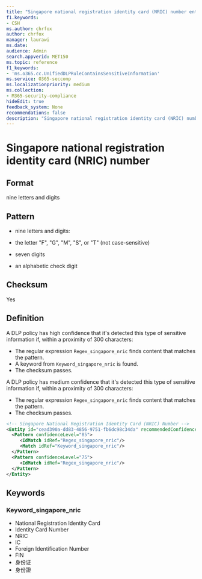 ```yaml
---
title: "Singapore national registration identity card (NRIC) number entity definition"
f1.keywords:
- CSH
ms.author: chrfox
author: chrfox
manager: laurawi
ms.date:
audience: Admin
search.appverid: MET150
ms.topic: reference
f1_keywords:
- 'ms.o365.cc.UnifiedDLPRuleContainsSensitiveInformation'
ms.service: O365-seccomp
ms.localizationpriority: medium
ms.collection:
- M365-security-compliance
hideEdit: true
feedback_system: None
recommendations: false
description: "Singapore national registration identity card (NRIC) number sensitive information type entity definition."
---
```


# Singapore national registration identity card (NRIC) number

## Format

nine letters and digits

## Pattern

- nine letters and digits:

- the letter "F", "G", "M", "S", or "T" (not case-sensitive)
- seven digits
- an alphabetic check digit

## Checksum

Yes

## Definition

A DLP policy has high confidence that it's detected this type of sensitive information if, within a proximity of 300 characters:

- The regular expression `Regex_singapore_nric` finds content that matches the pattern.
- A keyword from `Keyword_singapore_nric` is found.
- The checksum passes.

A DLP policy has medium confidence that it's detected this type of sensitive information if, within a proximity of 300 characters:

- The regular expression `Regex_singapore_nric` finds content that matches the pattern.
- The checksum passes.

```xml
<!-- Singapore National Registration Identity Card (NRIC) Number -->
<Entity id="cead390a-dd83-4856-9751-fb6dc98c34da" recommendedConfidence="75" patternsProximity="300">
  <Pattern confidenceLevel="85">
     <IdMatch idRef="Regex_singapore_nric"/>
     <Match idRef="Keyword_singapore_nric"/>
  </Pattern>
  <Pattern confidenceLevel="75">
     <IdMatch idRef="Regex_singapore_nric"/>
  </Pattern>
</Entity>
```

## Keywords

### Keyword_singapore_nric

- National Registration Identity Card
- Identity Card Number
- NRIC
- IC
- Foreign Identification Number
- FIN
- 身份证
- 身份證